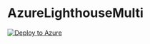 # AzureLighthouseMulti


[![Deploy to Azure](https://aka.ms/deploytoazurebutton)](https://portal.azure.com/#create/Microsoft.Template/uri:https://raw.githubusercontent.com/JungleIT/AzureLighthouseMulti/azuredeploy.json)


